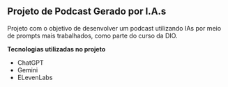 **Projeto de Podcast Gerado por I.A.s**
-----------------------------------------------------
Projeto com o objetivo de desenvolver um podcast utilizando IAs por meio de prompts mais trabalhados, como parte do curso da DIO.

**Tecnologias utilizadas no projeto**
- ChatGPT
- Gemini
- ELevenLabs